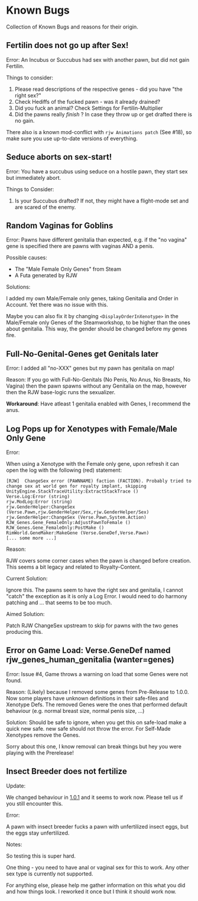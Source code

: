 # Known Bugs 

Collection of Known Bugs and reasons for their origin. 

## Fertilin does not go up after Sex!

Error: An Incubus or Succubus had sex with another pawn, but did not gain Fertilin. 

Things to consider: 

1. Please read descriptions of the respective genes - did you have "the right sex?" 
2. Check Hediffs of the fucked pawn - was it already drained? 
3. Did you fuck an animal? Check Settings for Fertilin-Multiplier
4. Did the pawns really *finish* ? In case they throw up or get drafted there is no gain. 

There also is a known mod-conflict with `rjw Animations patch` (See #18), so make sure you use up-to-date versions of everything.

## Seduce aborts on sex-start! 

Error: You have a succubus using seduce on a hostile pawn, they start sex but immediately abort. 

Things to Consider: 

1. Is your Succubus drafted? If not, they might have a flight-mode set and are scared of the enemy. 

## Random Vaginas for Goblins 

Error: Pawns have different genitalia than expected, e.g. if the "no vagina" gene is specified there are pawns with vaginas AND a penis. 

Possible causes: 

- The "Male Female Only Genes" from Steam 
- A Futa generated by RJW 

Solutions: 

I added my own Male/Female only genes, taking Genitalia and Order in Account. Yet there was no issue with this. 

Maybe you can also fix it by changing `<DisplayOrderInXenotype>` in the Male/Female only Genes of the Steamworkshop, to be higher than the ones about genitalia. This way, the gender should be changed before my genes fire. 


## Full-No-Genital-Genes get Genitals later 

Error: I added all "no-XXX" genes but my pawn has genitalia on map!

Reason: If you go with Full-No-Genitals (No Penis, No Anus, No Breasts, No Vagina) then the pawn spawns without any Genitalia on the map, 
however then the RJW base-logic runs the sexualizer. 

**Workaround**: Have atleast 1 genitalia enabled with Genes, I recommend the anus. 

## Log Pops up for Xenotypes with Female/Male Only Gene 

Error: 

When using a Xenotype with the Female only gene, upon refresh it can open the log with the following (red) statement: 

```
[RJW]  ChangeSex error (PAWNNAME) faction (FACTION). Probably tried to change sex at world gen for royalty implant, skipping
UnityEngine.StackTraceUtility:ExtractStackTrace ()
Verse.Log:Error (string)
rjw.ModLog:Error (string)
rjw.GenderHelper:ChangeSex (Verse.Pawn,rjw.GenderHelper/Sex,rjw.GenderHelper/Sex)
rjw.GenderHelper:ChangeSex (Verse.Pawn,System.Action)
RJW_Genes.Gene_FemaleOnly:AdjustPawnToFemale ()
RJW_Genes.Gene_FemaleOnly:PostMake ()
RimWorld.GeneMaker:MakeGene (Verse.GeneDef,Verse.Pawn)
[... some more ...]
```

Reason: 

RJW covers some corner cases when the pawn is changed before creation. This seems a bit legacy and related to Royalty-Content.

Current Solution: 

Ignore this. The pawns seem to have the right sex and genitalia, I cannot "catch" the exception as it is only a Log Error. I would need to do harmony patching and ... that seems to be too much.  

Aimed Solution: 

Patch RJW ChangeSex upstream to skip for pawns with the two genes producing this.

## Error on Game Load:  Verse.GeneDef named rjw_genes_human_genitalia (wanter=genes)

Error: Issue #4, Game throws a warning on load that some Genes were not found. 

Reason: (Likely) because I removed some genes from Pre-Release to 1.0.0. Now some players have unknown definitions in their safe-files and Xenotype Defs. 
The removed Genes were the ones that performed default behaviour (e.g. normal breast size, normal penis size, ...)

Solution: Should be safe to ignore, when you get this on safe-load make a quick new safe. new safe should not throw the error. For Self-Made Xenotypes remove the Genes. 

Sorry about this one, I know removal can break things but hey you were playing with the Prerelease! 

## Insect Breeder does not fertilize

Update:

We changed behaviour in [1.0.1](https://github.com/vegapnk/RJW-Genes/releases/tag/1.0.1) and it seems to work now. Please tell us if you still encounter this. 

Error: 

A pawn with insect breeder fucks a pawn with unfertilized insect eggs, but the eggs stay unfertilized. 


Notes: 

So testing this is super hard. 

One thing - you need to have anal or vaginal sex for this to work. Any other sex type is currently not supported. 

For anything else, please help me gather information on this what you did and how things look. I reworked it once but I think it should work now. 
